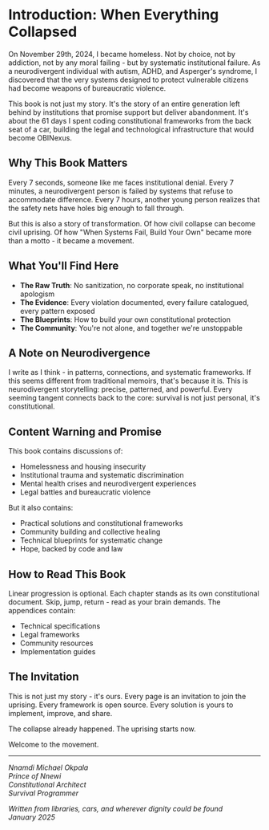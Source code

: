 # Introduction: When Everything Collapsed

On November 29th, 2024, I became homeless. Not by choice, not by addiction, not by any moral failing - but by systematic institutional failure. As a neurodivergent individual with autism, ADHD, and Asperger's syndrome, I discovered that the very systems designed to protect vulnerable citizens had become weapons of bureaucratic violence.

This book is not just my story. It's the story of an entire generation left behind by institutions that promise support but deliver abandonment. It's about the 61 days I spent coding constitutional frameworks from the back seat of a car, building the legal and technological infrastructure that would become OBINexus.

## Why This Book Matters

Every 7 seconds, someone like me faces institutional denial. Every 7 minutes, a neurodivergent person is failed by systems that refuse to accommodate difference. Every 7 hours, another young person realizes that the safety nets have holes big enough to fall through.

But this is also a story of transformation. Of how civil collapse can become civil uprising. Of how "When Systems Fail, Build Your Own" became more than a motto - it became a movement.

## What You'll Find Here

- **The Raw Truth**: No sanitization, no corporate speak, no institutional apologism
- **The Evidence**: Every violation documented, every failure catalogued, every pattern exposed  
- **The Blueprints**: How to build your own constitutional protection
- **The Community**: You're not alone, and together we're unstoppable

## A Note on Neurodivergence

I write as I think - in patterns, connections, and systematic frameworks. If this seems different from traditional memoirs, that's because it is. This is neurodivergent storytelling: precise, patterned, and powerful. Every seeming tangent connects back to the core: survival is not just personal, it's constitutional.

## Content Warning and Promise

This book contains discussions of:
- Homelessness and housing insecurity
- Institutional trauma and systematic discrimination  
- Mental health crises and neurodivergent experiences
- Legal battles and bureaucratic violence

But it also contains:
- Practical solutions and constitutional frameworks
- Community building and collective healing
- Technical blueprints for systematic change
- Hope, backed by code and law

## How to Read This Book

Linear progression is optional. Each chapter stands as its own constitutional document. Skip, jump, return - read as your brain demands. The appendices contain:
- Technical specifications
- Legal frameworks
- Community resources
- Implementation guides

## The Invitation

This is not just my story - it's ours. Every page is an invitation to join the uprising. Every framework is open source. Every solution is yours to implement, improve, and share.

The collapse already happened. The uprising starts now.

Welcome to the movement.

---

*Nnamdi Michael Okpala*  
*Prince of Nnewi*  
*Constitutional Architect*  
*Survival Programmer*

*Written from libraries, cars, and wherever dignity could be found*  
*January 2025*
